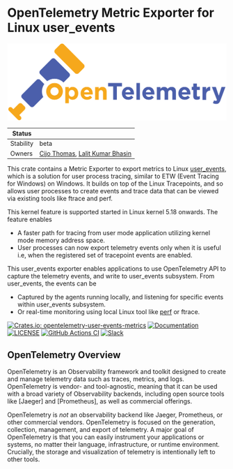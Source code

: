 # OpenTelemetry Metric Exporter for Linux user_events

![OpenTelemetry — An observability framework for cloud-native software.][splash]

[splash]: https://raw.githubusercontent.com/open-telemetry/opentelemetry-rust/main/assets/logo-text.png

| Status        |           |
| ------------- |-----------|
| Stability     | beta      |
| Owners        | [Cijo Thomas](https://github.com/cijothomas), [Lalit Kumar Bhasin](https://github.com/lalitb) |

This crate contains a Metric Exporter to export metrics to Linux
[user_events](https://docs.kernel.org/trace/user_events.html), which is a
solution for user process tracing, similar to ETW (Event Tracing for Windows) on
Windows. It builds on top of the Linux Tracepoints, and so allows user processes
to create events and trace data that can be viewed via existing tools like
ftrace and perf.

This kernel feature is supported started in Linux kernel 5.18 onwards. The feature enables

- A faster path for tracing from user mode application utilizing kernel mode memory address space.
- User processes can now export telemetry events only when it is useful i.e, when the registered set of tracepoint events are enabled.

 This user_events exporter enables applications to use OpenTelemetry API to capture the telemetry events, and write to user_events subsystem. From user_events, the events can be

- Captured by the agents running locally, and listening for specific events within user_events subsystem.
- Or real-time monitoring using local Linux tool like [perf](https://perf.wiki.kernel.org/index.php/Main_Page) or ftrace.

[![Crates.io: opentelemetry-user-events-metrics](https://img.shields.io/crates/v/opentelemetry-user-events-metrics.svg)](https://crates.io/crates/opentelemetry-user-events-metrics)
[![Documentation](https://docs.rs/opentelemetry-user-events-metrics/badge.svg)](https://docs.rs/opentelemetry-user-events-metrics)
[![LICENSE](https://img.shields.io/crates/l/opentelemetry-user-events-metrics)](./LICENSE)
[![GitHub Actions CI](https://github.com/open-telemetry/opentelemetry-rust-contrib/workflows/CI/badge.svg)](https://github.com/open-telemetry/opentelemetry-rust-contrib/actions?query=workflow%3ACI+branch%3Amain)
[![Slack](https://img.shields.io/badge/slack-@cncf/otel/rust-brightgreen.svg?logo=slack)](https://cloud-native.slack.com/archives/C03GDP0H023)

## OpenTelemetry Overview

OpenTelemetry is an Observability framework and toolkit designed to create and
manage telemetry data such as traces, metrics, and logs. OpenTelemetry is
vendor- and tool-agnostic, meaning that it can be used with a broad variety of
Observability backends, including open source tools like [Jaeger] and
[Prometheus], as well as commercial offerings.

OpenTelemetry is *not* an observability backend like Jaeger, Prometheus, or other
commercial vendors. OpenTelemetry is focused on the generation, collection,
management, and export of telemetry. A major goal of OpenTelemetry is that you
can easily instrument your applications or systems, no matter their language,
infrastructure, or runtime environment. Crucially, the storage and visualization
of telemetry is intentionally left to other tools.
